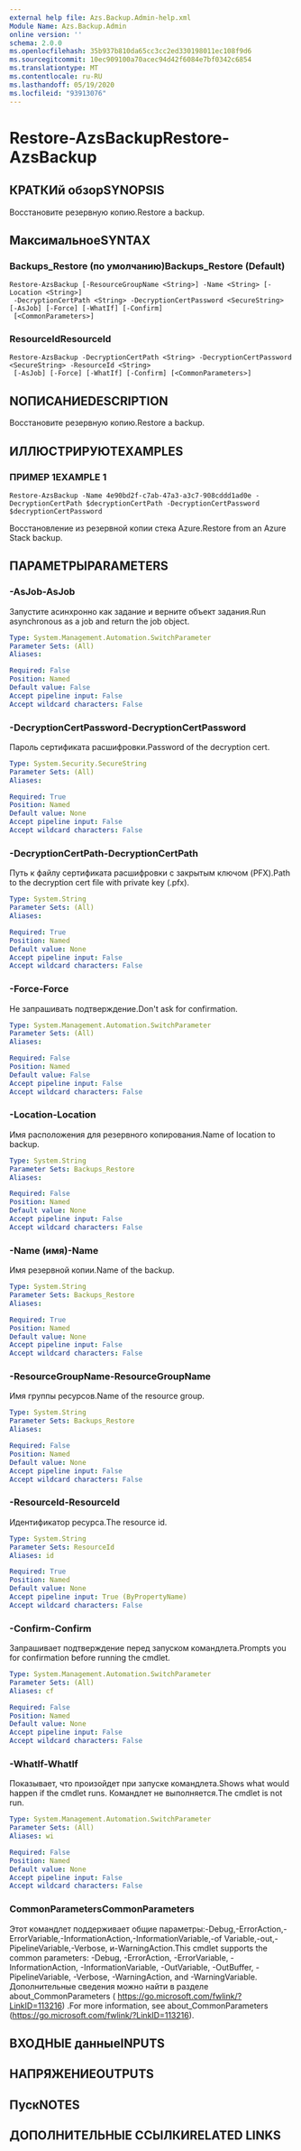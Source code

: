 ```yaml
---
external help file: Azs.Backup.Admin-help.xml
Module Name: Azs.Backup.Admin
online version: ''
schema: 2.0.0
ms.openlocfilehash: 35b937b810da65cc3cc2ed330198011ec108f9d6
ms.sourcegitcommit: 10ec909100a70acec94d42f6084e7bf0342c6854
ms.translationtype: MT
ms.contentlocale: ru-RU
ms.lasthandoff: 05/19/2020
ms.locfileid: "93913076"
---
```

# <span data-ttu-id="8e086-101">Restore-AzsBackup</span><span class="sxs-lookup"><span data-stu-id="8e086-101">Restore-AzsBackup</span></span>

## <span data-ttu-id="8e086-102">КРАТКИй обзор</span><span class="sxs-lookup"><span data-stu-id="8e086-102">SYNOPSIS</span></span>
<span data-ttu-id="8e086-103">Восстановите резервную копию.</span><span class="sxs-lookup"><span data-stu-id="8e086-103">Restore a backup.</span></span>

## <span data-ttu-id="8e086-104">Максимальное</span><span class="sxs-lookup"><span data-stu-id="8e086-104">SYNTAX</span></span>

### <span data-ttu-id="8e086-105">Backups_Restore (по умолчанию)</span><span class="sxs-lookup"><span data-stu-id="8e086-105">Backups_Restore (Default)</span></span>
```
Restore-AzsBackup [-ResourceGroupName <String>] -Name <String> [-Location <String>]
 -DecryptionCertPath <String> -DecryptionCertPassword <SecureString> [-AsJob] [-Force] [-WhatIf] [-Confirm]
 [<CommonParameters>]
```

### <span data-ttu-id="8e086-106">ResourceId</span><span class="sxs-lookup"><span data-stu-id="8e086-106">ResourceId</span></span>
```
Restore-AzsBackup -DecryptionCertPath <String> -DecryptionCertPassword <SecureString> -ResourceId <String>
 [-AsJob] [-Force] [-WhatIf] [-Confirm] [<CommonParameters>]
```

## <span data-ttu-id="8e086-107">NОПИСАНИЕ</span><span class="sxs-lookup"><span data-stu-id="8e086-107">DESCRIPTION</span></span>
<span data-ttu-id="8e086-108">Восстановите резервную копию.</span><span class="sxs-lookup"><span data-stu-id="8e086-108">Restore a backup.</span></span>

## <span data-ttu-id="8e086-109">ИЛЛЮСТРИРУЮТ</span><span class="sxs-lookup"><span data-stu-id="8e086-109">EXAMPLES</span></span>

### <span data-ttu-id="8e086-110">ПРИМЕР 1</span><span class="sxs-lookup"><span data-stu-id="8e086-110">EXAMPLE 1</span></span>
```
Restore-AzsBackup -Name 4e90bd2f-c7ab-47a3-a3c7-908cddd1ad0e -DecryptionCertPath $decryptionCertPath -DecryptionCertPassword $decryptionCertPassword
```

<span data-ttu-id="8e086-111">Восстановление из резервной копии стека Azure.</span><span class="sxs-lookup"><span data-stu-id="8e086-111">Restore from an Azure Stack backup.</span></span>

## <span data-ttu-id="8e086-112">ПАРАМЕТРЫ</span><span class="sxs-lookup"><span data-stu-id="8e086-112">PARAMETERS</span></span>

### <span data-ttu-id="8e086-113">-AsJob</span><span class="sxs-lookup"><span data-stu-id="8e086-113">-AsJob</span></span>
<span data-ttu-id="8e086-114">Запустите асинхронно как задание и верните объект задания.</span><span class="sxs-lookup"><span data-stu-id="8e086-114">Run asynchronous as a job and return the job object.</span></span>

```yaml
Type: System.Management.Automation.SwitchParameter
Parameter Sets: (All)
Aliases:

Required: False
Position: Named
Default value: False
Accept pipeline input: False
Accept wildcard characters: False
```

### <span data-ttu-id="8e086-115">-DecryptionCertPassword</span><span class="sxs-lookup"><span data-stu-id="8e086-115">-DecryptionCertPassword</span></span>
<span data-ttu-id="8e086-116">Пароль сертификата расшифровки.</span><span class="sxs-lookup"><span data-stu-id="8e086-116">Password of the decryption cert.</span></span>

```yaml
Type: System.Security.SecureString
Parameter Sets: (All)
Aliases:

Required: True
Position: Named
Default value: None
Accept pipeline input: False
Accept wildcard characters: False
```

### <span data-ttu-id="8e086-117">-DecryptionCertPath</span><span class="sxs-lookup"><span data-stu-id="8e086-117">-DecryptionCertPath</span></span>
<span data-ttu-id="8e086-118">Путь к файлу сертификата расшифровки с закрытым ключом (PFX).</span><span class="sxs-lookup"><span data-stu-id="8e086-118">Path to the decryption cert file with private key (.pfx).</span></span>

```yaml
Type: System.String
Parameter Sets: (All)
Aliases:

Required: True
Position: Named
Default value: None
Accept pipeline input: False
Accept wildcard characters: False
```

### <span data-ttu-id="8e086-119">-Force</span><span class="sxs-lookup"><span data-stu-id="8e086-119">-Force</span></span>
<span data-ttu-id="8e086-120">Не запрашивать подтверждение.</span><span class="sxs-lookup"><span data-stu-id="8e086-120">Don't ask for confirmation.</span></span>

```yaml
Type: System.Management.Automation.SwitchParameter
Parameter Sets: (All)
Aliases:

Required: False
Position: Named
Default value: False
Accept pipeline input: False
Accept wildcard characters: False
```

### <span data-ttu-id="8e086-121">-Location</span><span class="sxs-lookup"><span data-stu-id="8e086-121">-Location</span></span>
<span data-ttu-id="8e086-122">Имя расположения для резервного копирования.</span><span class="sxs-lookup"><span data-stu-id="8e086-122">Name of location to backup.</span></span>

```yaml
Type: System.String
Parameter Sets: Backups_Restore
Aliases:

Required: False
Position: Named
Default value: None
Accept pipeline input: False
Accept wildcard characters: False
```

### <span data-ttu-id="8e086-123">-Name (имя)</span><span class="sxs-lookup"><span data-stu-id="8e086-123">-Name</span></span>
<span data-ttu-id="8e086-124">Имя резервной копии.</span><span class="sxs-lookup"><span data-stu-id="8e086-124">Name of the backup.</span></span>

```yaml
Type: System.String
Parameter Sets: Backups_Restore
Aliases:

Required: True
Position: Named
Default value: None
Accept pipeline input: False
Accept wildcard characters: False
```

### <span data-ttu-id="8e086-125">-ResourceGroupName</span><span class="sxs-lookup"><span data-stu-id="8e086-125">-ResourceGroupName</span></span>
<span data-ttu-id="8e086-126">Имя группы ресурсов.</span><span class="sxs-lookup"><span data-stu-id="8e086-126">Name of the resource group.</span></span>

```yaml
Type: System.String
Parameter Sets: Backups_Restore
Aliases:

Required: False
Position: Named
Default value: None
Accept pipeline input: False
Accept wildcard characters: False
```

### <span data-ttu-id="8e086-127">-ResourceId</span><span class="sxs-lookup"><span data-stu-id="8e086-127">-ResourceId</span></span>
<span data-ttu-id="8e086-128">Идентификатор ресурса.</span><span class="sxs-lookup"><span data-stu-id="8e086-128">The resource id.</span></span>

```yaml
Type: System.String
Parameter Sets: ResourceId
Aliases: id

Required: True
Position: Named
Default value: None
Accept pipeline input: True (ByPropertyName)
Accept wildcard characters: False
```

### <span data-ttu-id="8e086-129">-Confirm</span><span class="sxs-lookup"><span data-stu-id="8e086-129">-Confirm</span></span>
<span data-ttu-id="8e086-130">Запрашивает подтверждение перед запуском командлета.</span><span class="sxs-lookup"><span data-stu-id="8e086-130">Prompts you for confirmation before running the cmdlet.</span></span>

```yaml
Type: System.Management.Automation.SwitchParameter
Parameter Sets: (All)
Aliases: cf

Required: False
Position: Named
Default value: None
Accept pipeline input: False
Accept wildcard characters: False
```

### <span data-ttu-id="8e086-131">-WhatIf</span><span class="sxs-lookup"><span data-stu-id="8e086-131">-WhatIf</span></span>
<span data-ttu-id="8e086-132">Показывает, что произойдет при запуске командлета.</span><span class="sxs-lookup"><span data-stu-id="8e086-132">Shows what would happen if the cmdlet runs.</span></span>
<span data-ttu-id="8e086-133">Командлет не выполняется.</span><span class="sxs-lookup"><span data-stu-id="8e086-133">The cmdlet is not run.</span></span>

```yaml
Type: System.Management.Automation.SwitchParameter
Parameter Sets: (All)
Aliases: wi

Required: False
Position: Named
Default value: None
Accept pipeline input: False
Accept wildcard characters: False
```

### <span data-ttu-id="8e086-134">CommonParameters</span><span class="sxs-lookup"><span data-stu-id="8e086-134">CommonParameters</span></span>
<span data-ttu-id="8e086-135">Этот командлет поддерживает общие параметры:-Debug,-ErrorAction,-ErrorVariable,-InformationAction,-InformationVariable,-of Variable,-out,-PipelineVariable,-Verbose, и-WarningAction.</span><span class="sxs-lookup"><span data-stu-id="8e086-135">This cmdlet supports the common parameters: -Debug, -ErrorAction, -ErrorVariable, -InformationAction, -InformationVariable, -OutVariable, -OutBuffer, -PipelineVariable, -Verbose, -WarningAction, and -WarningVariable.</span></span> <span data-ttu-id="8e086-136">Дополнительные сведения можно найти в разделе about_CommonParameters ( https://go.microsoft.com/fwlink/?LinkID=113216) .</span><span class="sxs-lookup"><span data-stu-id="8e086-136">For more information, see about_CommonParameters (https://go.microsoft.com/fwlink/?LinkID=113216).</span></span>

## <span data-ttu-id="8e086-137">ВХОДНЫЕ данные</span><span class="sxs-lookup"><span data-stu-id="8e086-137">INPUTS</span></span>

## <span data-ttu-id="8e086-138">НАПРЯЖЕНИЕ</span><span class="sxs-lookup"><span data-stu-id="8e086-138">OUTPUTS</span></span>

## <span data-ttu-id="8e086-139">Пуск</span><span class="sxs-lookup"><span data-stu-id="8e086-139">NOTES</span></span>

## <span data-ttu-id="8e086-140">ДОПОЛНИТЕЛЬНЫЕ ССЫЛКИ</span><span class="sxs-lookup"><span data-stu-id="8e086-140">RELATED LINKS</span></span>
